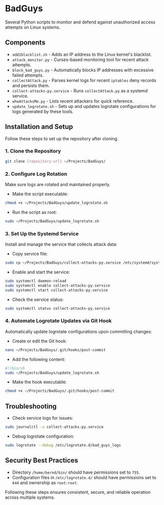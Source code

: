 # BadGuys

Several Python scripts to monitor and defend against unauthorized access attempts on Linux systems.

## Components

- `add2blacklist.sh` - Adds an IP address to the Linux kernel's blacklist.
- `attack_monitor.py` - Curses-based monitoring tool for recent attack attempts.
- `block_bad_guys.py` - Automatically blocks IP addresses with excessive failed attempts.
- `collectAttack.py` - Parses kernel logs for recent `iptables` deny records and persists them.
- `collect-attacks-py.service` - Runs `collectAttack.py` as a systemd service.
- `whoAttacksMe.py` - Lists recent attackers for quick reference.
- `update_logrotate.sh` - Sets up and updates logrotate configurations for logs generated by these tools.

## Installation and Setup

Follow these steps to set up the repository after cloning.

### 1. Clone the Repository

```bash
git clone [repository-url] ~/Projects/BadGuys/
```

### 2. Configure Log Rotation

Make sure logs are rotated and maintained properly.

- Make the script executable:

```bash
chmod +x ~/Projects/BadGuys/update_logrotate.sh
```

- Run the script as root:

```bash
sudo ~/Projects/BadGuys/update_logrotate.sh
```

### 3. Set Up the Systemd Service

Install and manage the service that collects attack data:

- Copy service file:

```bash
sudo cp ~/Projects/BadGuys/collect-attacks-py.service /etc/systemd/system/
```

- Enable and start the service:

```bash
sudo systemctl daemon-reload
sudo systemctl enable collect-attacks-py.service
sudo systemctl start collect-attacks-py.service
```

- Check the service status:

```bash
sudo systemctl status collect-attacks-py.service
```

### 4. Automate Logrotate Updates via Git Hook

Automatically update logrotate configurations upon committing changes:

- Create or edit the Git hook:

```bash
nano ~/Projects/BadGuys/.git/hooks/post-commit
```

- Add the following content:

```bash
#!/bin/sh
sudo ~/Projects/BadGuys/update_logrotate.sh
```

- Make the hook executable:

```bash
chmod +x ~/Projects/BadGuys/.git/hooks/post-commit
```

## Troubleshooting

- Check service logs for issues:

```bash
sudo journalctl -u collect-attacks-py.service
```

- Debug logrotate configuration:

```bash
sudo logrotate --debug /etc/logrotate.d/bad_guys_logs
```

## Security Best Practices

- Directory `/home/bernd/bin/` should have permissions set to `755`.
- Configuration files in `/etc/logrotate.d/` should have permissions set to `644` and ownership as `root:root`.

Following these steps ensures consistent, secure, and reliable operation across multiple systems.


